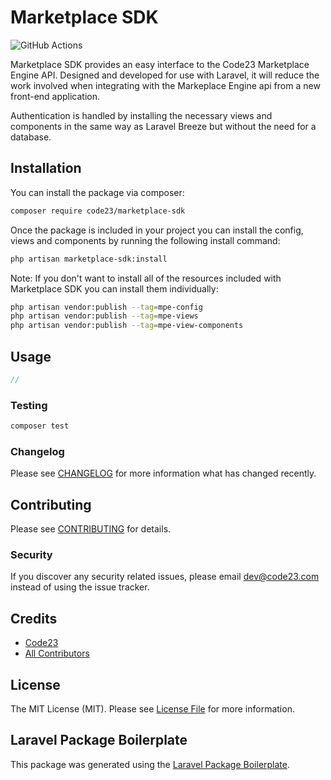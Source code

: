 # Marketplace SDK

![GitHub Actions](https://github.com/code23/marketplace-sdk/actions/workflows/main.yml/badge.svg)

Marketplace SDK provides an easy interface to the Code23 Marketplace Engine API.  Designed and developed for use with Laravel, it will reduce the 
work involved when integrating with the Markeplace Engine api from a new front-end application.

Authentication is handled by installing the necessary views and components in the same way as Laravel Breeze but without the need for a database.

## Installation

You can install the package via composer:

```bash
composer require code23/marketplace-sdk
```

Once the package is included in your project you can install the config, views and components by running the following install command:
```bash
php artisan marketplace-sdk:install
```

Note:  If you don't want to install all of the resources included with Marketplace SDK you can install them individually:

```bash
php artisan vendor:publish --tag=mpe-config
php artisan vendor:publish --tag=mpe-views
php artisan vendor:publish --tag=mpe-view-components
```

## Usage

```php
//
```

### Testing

```bash
composer test
```

### Changelog

Please see [CHANGELOG](CHANGELOG.md) for more information what has changed recently.

## Contributing

Please see [CONTRIBUTING](CONTRIBUTING.md) for details.

### Security

If you discover any security related issues, please email dev@code23.com instead of using the issue tracker.

## Credits

-   [Code23](https://github.com/code23)
-   [All Contributors](../../contributors)

## License

The MIT License (MIT). Please see [License File](LICENSE.md) for more information.

## Laravel Package Boilerplate

This package was generated using the [Laravel Package Boilerplate](https://laravelpackageboilerplate.com).
